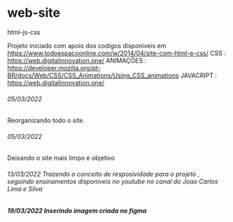 # web-site
html-js-css

Projeto iniciado com apoio dos codigos disponiveis em https://www.todoespacoonline.com/w/2014/04/site-com-html-e-css/
CSS : https://web.digitalinnovation.one/
ANIMAÇÕES : https://developer.mozilla.org/pt-BR/docs/Web/CSS/CSS_Animations/Using_CSS_animations
JAVACRIPT : https://web.digitalinnovation.one/

###### 05/03/2022
Reorganizando todo o site.

###### 05/03/2022
Deixando o site mais limpo e objetivo

###### 13/03/2022 Trazendo o conceito de resposividade para o projeto , seguindo ensinamentos disponiveis no youtube no canal do Joao Carlos Lima e Silva

##### 19/03/2022 Inserindo imagem criada no figma
